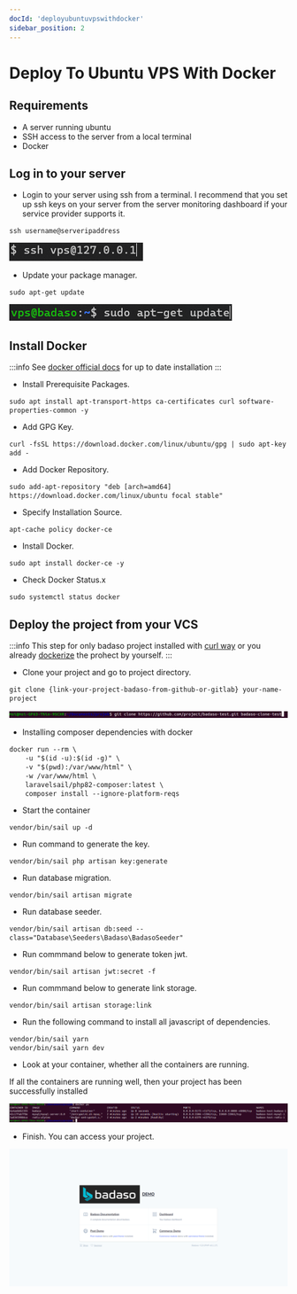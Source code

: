 ```yaml
---
docId: 'deployubuntuvpswithdocker'
sidebar_position: 2
---
```


# Deploy To Ubuntu VPS With Docker

## Requirements
  - A server running ubuntu
  - SSH access to the server from a local terminal
  - Docker

## Log in to your server

- Login to your server using ssh from a terminal. I recommend that you set up ssh keys on your server from the server monitoring dashboard if your service provider supports it.

```
ssh username@serveripaddress
```

![Deploy ubuntu wihtout docker vps login](/img/deploy-ubuntu-without-docker/deploy-ubuntu-wihtout-docker-vps-login.png)

- Update your package manager.

```
sudo apt-get update
```

![Deploy ubuntu wihtout docker vps update](/img/deploy-ubuntu-without-docker/deploy-ubuntu-wihtout-docker-vps-update.png)

## Install Docker

:::info
See [docker official docs](https://docs.docker.com/desktop/install/linux-install/) for up to date installation 
:::

- Install Prerequisite Packages.

```
sudo apt install apt-transport-https ca-certificates curl software-properties-common -y
```

- Add GPG Key.

```
curl -fsSL https://download.docker.com/linux/ubuntu/gpg | sudo apt-key add -
```

- Add Docker Repository.

```
sudo add-apt-repository "deb [arch=amd64] https://download.docker.com/linux/ubuntu focal stable"
```

- Specify Installation Source.

```
apt-cache policy docker-ce
```

- Install Docker.

```
sudo apt install docker-ce -y
```

- Check Docker Status.x

```
sudo systemctl status docker
```
## Deploy the project from your VCS

:::info
This step for only badaso project installed with [curl way](../getting-started/installation#via-curl--docker-recommended) or you already [dockerize](../customization/dockerize) the prohect by yourself.
:::


- Clone your project and go to project directory.

```
git clone {link-your-project-badaso-from-github-or-gitlab} your-name-project
```

![Deploy ubuntu with docker install clone](/img/deploy-ubuntu-with-docker/deploy-ubuntu-with-docker-install-clone.png)

- Installing composer dependencies with docker 

```
docker run --rm \
    -u "$(id -u):$(id -g)" \
    -v "$(pwd):/var/www/html" \
    -w /var/www/html \
    laravelsail/php82-composer:latest \
    composer install --ignore-platform-reqs
```
- Start the container

```
vendor/bin/sail up -d
```

- Run command to generate the key.

```
vendor/bin/sail php artisan key:generate
```

- Run database migration.

```
vendor/bin/sail artisan migrate
```

- Run database seeder.

```
vendor/bin/sail artisan db:seed --class="Database\Seeders\Badaso\BadasoSeeder"
```

- Run commmand below to generate token jwt.

```
vendor/bin/sail artisan jwt:secret -f
```

- Run commmand below to generate link storage.

```
vendor/bin/sail artisan storage:link
```

- Run the following command to install all javascript of dependencies.

```
vendor/bin/sail yarn
vendor/bin/sail yarn dev
```

- Look at your container, whether all the containers are running.

If all the containers are running well, then your project has been successfully installed

![Deploy ubuntu with docker install curl check container](/img/deploy-ubuntu-with-docker/deploy-ubuntu-with-docker-install-curl-check-container.png)

- Finish. You can access your project.

![Deploy ubuntu with docker install clone docker finish](/img/deploy-ubuntu-with-docker/deploy-ubuntu-with-docker-install-clone-docker-finish.png)
